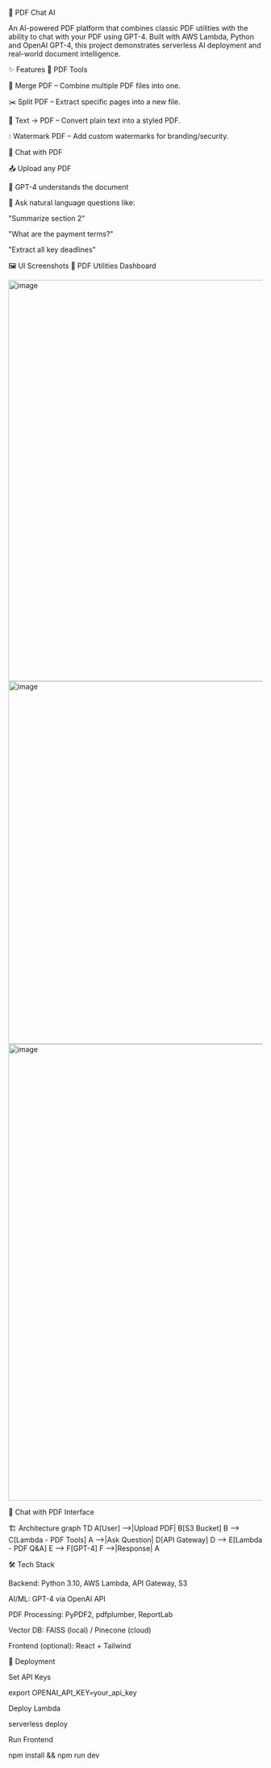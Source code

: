 📄 PDF Chat AI

An AI-powered PDF platform that combines classic PDF utilities with the ability to chat with your PDF using GPT-4.
Built with AWS Lambda, Python and OpenAI GPT-4, this project demonstrates serverless AI deployment and real-world document intelligence.

✨ Features
🔧 PDF Tools

📎 Merge PDF – Combine multiple PDF files into one.

✂️ Split PDF – Extract specific pages into a new file.

📝 Text → PDF – Convert plain text into a styled PDF.

💧 Watermark PDF – Add custom watermarks for branding/security.

🤖 Chat with PDF

📤 Upload any PDF

🧠 GPT-4 understands the document

💬 Ask natural language questions like:

"Summarize section 2"

"What are the payment terms?"

"Extract all key deadlines"

🖼️ UI Screenshots
🔧 PDF Utilities Dashboard

<img width="1672" height="795" alt="image" src="https://github.com/user-attachments/assets/d48ec224-2d4a-4e9f-9285-f91132ab97ca" />
<img width="1664" height="719" alt="image" src="https://github.com/user-attachments/assets/90d6c921-9c69-4306-b0a2-153261acda27" />
<img width="1676" height="905" alt="image" src="https://github.com/user-attachments/assets/aaf83af4-3a5e-41d5-885b-d657a9b4656f" />




🤖 Chat with PDF Interface

🏗️ Architecture
graph TD
  A[User] -->|Upload PDF| B[S3 Bucket]
  B --> C[Lambda - PDF Tools]
  A -->|Ask Question| D[API Gateway]
  D --> E[Lambda - PDF Q&A]
  E --> F[GPT-4]
  F -->|Response| A

🛠️ Tech Stack

Backend: Python 3.10, AWS Lambda, API Gateway, S3

AI/ML: GPT-4 via OpenAI API

PDF Processing: PyPDF2, pdfplumber, ReportLab

Vector DB: FAISS (local) / Pinecone (cloud)

Frontend (optional): React + Tailwind

🚀 Deployment

Set API Keys

export OPENAI_API_KEY=your_api_key


Deploy Lambda

serverless deploy


Run Frontend

npm install && npm run dev
